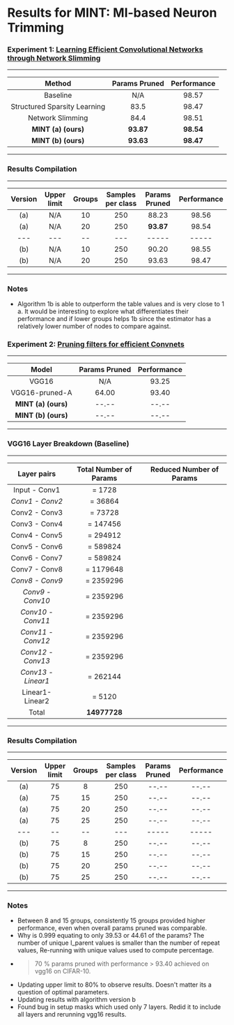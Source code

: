 # Results for MINT: MI-based Neuron Trimming

### Experiment 1: [Learning Efficient Convolutional Networks through Network Slimming](http://openaccess.thecvf.com/content_ICCV_2017/papers/Liu_Learning_Efficient_Convolutional_ICCV_2017_paper.pdf)

--------------------------------------------------------------
| Method                       | Params Pruned | Performance |
|:----------------------------:|:-------------:|:-----------:|
| Baseline                     |       N/A     |    98.57    |
| Structured Sparsity Learning |       83.5    |    98.47    |
| Network Slimming             |       84.4    |    98.51    |
|**MINT (a) (ours)**           |     **93.87** |  **98.54**  |
|**MINT (b) (ours)**           |     **93.63** |  **98.47**  |
--------------------------------------------------------------

### Results Compilation

----------------------------------------------------------------------------------------------------
| Version | Upper limit  |   Groups     |  Samples per class  | Params Pruned   |    Performance   |
|:-------:|:------------:|:------------:|:-------------------:|:---------------:|:----------------:|
|   (a)   |     N/A      |     10       |       250           |    88.23        |     98.56        | (Requested Prune Percent: 0.443) 
|   (a)   |     N/A      |     20       |       250           |  **93.87**      |     98.54        | (Requested Prune Percent: 0.631)
|   ---   |     ---      |     --       |       ---           |    -----        |     -----        | 
|   (b)   |     N/A      |     10       |       250           |    90.20        |     98.55        | (Requested Prune Percent: 0.413) 
|   (b)   |     N/A      |     20       |       250           |    93.63        |     98.47        | (Requested Prune Percent: -.---)
----------------------------------------------------------------------------------------------------

### Notes
- Algorithm 1b is able to outperform the table values and is very close to 1 a. It would be interesting to explore what differentiates their performance and if lower groups helps 1b since the estimator has a relatively lower number of nodes to compare against.

### Experiment 2: [Pruning filters for efficient Convnets](https://openreview.net/pdf?id=rJqFGTslg)


--------------------------------------------------------------
| Model                        | Params Pruned | Performance |
|:----------------------------:|:-------------:|:-----------:|
| VGG16                        |       N/A     |    93.25    |
| VGG16-pruned-A               |      64.00    |    93.40    |
|**MINT (a) (ours)**           |      --.--    |    --.--    | (My own baseline: 94.01)
|**MINT (b) (ours)**           |      --.--    |    --.--    | (My own baseline: 94.01)
--------------------------------------------------------------


### VGG16 Layer Breakdown (Baseline)

----------------------------------------------------------------------------
| Layer pairs      |  Total Number of Params   |  Reduced Number of Params |
|:----------------:|:-------------------------:|:-------------------------:|
| Input - Conv1    |         = 1728            |                           |
|*Conv1 - Conv2*   |         = 36864           |                           |
| Conv2 - Conv3    |         = 73728           |                           |
| Conv3 - Conv4    |         = 147456          |                           | 
| Conv4 - Conv5    |         = 294912          |                           |
| Conv5 - Conv6    |         = 589824          |                           | 
| Conv6 - Conv7    |         = 589824          |                           | 
| Conv7 - Conv8    |         = 1179648         |                           | 
|*Conv8 - Conv9*   |         = 2359296         |                           | 
|*Conv9 - Conv10*  |         = 2359296         |                           | 
|*Conv10 - Conv11* |         = 2359296         |                           | 
|*Conv11 - Conv12* |         = 2359296         |                           | 
|*Conv12 - Conv13* |         = 2359296         |                           | 
|*Conv13 - Linear1*|         = 262144          |                           |
| Linear1- Linear2 |         = 5120            |                           |
| Total            |       **14977728**        |                           | 
----------------------------------------------------------------------------

### Results Compilation

----------------------------------------------------------------------------------------------------
| Version | Upper limit  |   Groups     |  Samples per class  | Params Pruned   |    Performance   |
|:-------:|:------------:|:------------:|:-------------------:|:---------------:|:----------------:|
|   (a)   |     75       |     8        |       250           |    --.--        |     --.--        | 
|   (a)   |     75       |     15       |       250           |    --.--        |     --.--        | 
|   (a)   |     75       |     20       |       250           |    --.--        |     --.--        | 
|   (a)   |     75       |     25       |       250           |    --.--        |     --.--        | 
|   ---   |     --       |     --       |       ---           |    -----        |     -----        | 
|   (b)   |     75       |     8        |       250           |    --.--        |     --.--        | 
|   (b)   |     75       |     15       |       250           |    --.--        |     --.--        | 
|   (b)   |     75       |     20       |       250           |    --.--        |     --.--        | 
|   (b)   |     75       |     25       |       250           |    --.--        |     --.--        | 
----------------------------------------------------------------------------------------------------

### Notes
- Between 8 and 15 groups, consistently 15 groups provided higher performance, even when overall params pruned was comparable.
- Why is 0.999 equating to only 39.53 or 44.61 of the params? The number of unique I\_parent values is smaller than the number of repeat values, Re-running with unique values used to compute percentage.
- > 70 % params pruned with performance > 93.40 achieved on vgg16 on CIFAR-10.
- Updating upper limit to 80% to observe results. Doesn't matter its a question of optimal parameters.
- Updating results with algorithm version b
- Found  bug in setup masks which used only 7 layers. Redid it to include all layers and rerunning vgg16 results.

